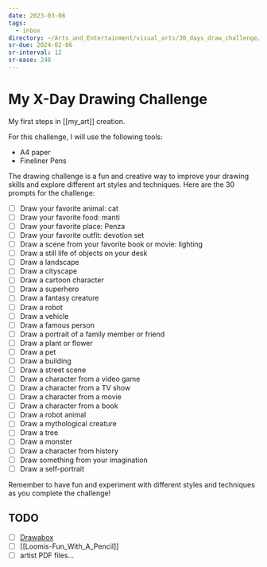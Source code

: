 ```yaml
---
date: 2023-03-08
tags:
  - inbox
directory: ~/Arts_and_Entertainment/visual_arts/30_days_draw_challenge/
sr-due: 2024-02-06
sr-interval: 12
sr-ease: 248
---
```

# My X-Day Drawing Challenge

My first steps in [[my_art]] creation.

For this challenge, I will use the following tools:

- A4 paper
- Fineliner Pens

The drawing challenge is a fun and creative way to improve your drawing skills
and explore different art styles and techniques. Here are the 30 prompts for the
challenge:

- [ ] Draw your favorite animal: cat
- [ ] Draw your favorite food: manti
- [ ] Draw your favorite place: Penza
- [ ] Draw your favorite outfit: devotion set
- [ ] Draw a scene from your favorite book or movie: lighting
- [ ] Draw a still life of objects on your desk
- [ ] Draw a landscape
- [ ] Draw a cityscape
- [ ] Draw a cartoon character
- [ ] Draw a superhero
- [ ] Draw a fantasy creature
- [ ] Draw a robot
- [ ] Draw a vehicle
- [ ] Draw a famous person
- [ ] Draw a portrait of a family member or friend
- [ ] Draw a plant or flower
- [ ] Draw a pet
- [ ] Draw a building
- [ ] Draw a street scene
- [ ] Draw a character from a video game
- [ ] Draw a character from a TV show
- [ ] Draw a character from a movie
- [ ] Draw a character from a book
- [ ] Draw a robot animal
- [ ] Draw a mythological creature
- [ ] Draw a tree
- [ ] Draw a monster
- [ ] Draw a character from history
- [ ] Draw something from your imagination
- [ ] Draw a self-portrait

Remember to have fun and experiment with different styles and techniques as you
complete the challenge!

## TODO

- [ ] [Drawabox](https://drawabox.com/)
- [ ] [[Loomis-Fun_With_A_Pencil]]
- [ ] artist PDF files...
